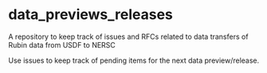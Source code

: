 # data_previews_releases
A repository to keep track of issues and RFCs related to data transfers of Rubin data from USDF to NERSC

Use issues to keep track of pending items for the next data preview/release.
